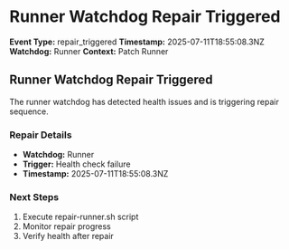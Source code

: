 # Runner Watchdog Repair Triggered

**Event Type:** repair_triggered
**Timestamp:** 2025-07-11T18:55:08.3NZ
**Watchdog:** Runner
**Context:** Patch Runner


## Runner Watchdog Repair Triggered

The runner watchdog has detected health issues and is triggering repair sequence.

### Repair Details
- **Watchdog:** Runner
- **Trigger:** Health check failure
- **Timestamp:** 2025-07-11T18:55:08.3NZ

### Next Steps
1. Execute repair-runner.sh script
2. Monitor repair progress
3. Verify health after repair


